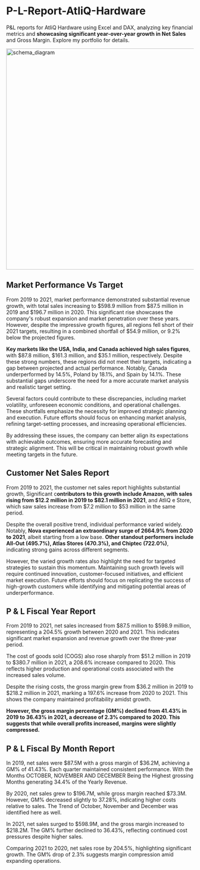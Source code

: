 # P-L-Report-AtliQ-Hardware
P&L reports for AtliQ Hardware using Excel and DAX, analyzing key financial metrics and **showcasing significant year-over-year growth in Net Sales** and Gross Margin. Explore my portfolio for details.

<img width="594" alt="schema_diagram" src="(https://github.com/RanjoshChoudhary/P-L-Report-AtliQ-Hardware/blob/main/Data_Model.JPG)">

<h2>Market Performance Vs Target</h2>

From 2019 to 2021, market performance demonstrated substantial revenue growth, with total sales increasing to $598.9 million from $87.5 million in 2019 and $196.7 million in 2020. This significant rise showcases the company's robust expansion and market penetration over these years. However, despite the impressive growth figures, all regions fell short of their 2021 targets, resulting in a combined shortfall of $54.9 million, or 9.2% below the projected figures.

**Key markets like the USA, India, and Canada achieved high sales figures**, with $87.8 million, $161.3 million, and $35.1 million, respectively. Despite these strong numbers, these regions did not meet their targets, indicating a gap between projected and actual performance. Notably, Canada underperformed by 14.5%, Poland by 18.1%, and Spain by 14.1%. These substantial gaps underscore the need for a more accurate market analysis and realistic target setting.

Several factors could contribute to these discrepancies, including market volatility, unforeseen economic conditions, and operational challenges. These shortfalls emphasize the necessity for improved strategic planning and execution. Future efforts should focus on enhancing market analysis, refining target-setting processes, and increasing operational efficiencies. 

By addressing these issues, the company can better align its expectations with achievable outcomes, ensuring more accurate forecasting and strategic alignment. This will be critical in maintaining robust growth while meeting targets in the future.


<h2>Customer Net Sales Report</h2>

From 2019 to 2021, the customer net sales report highlights substantial growth, Significant c**ontributors to this growth include Amazon, with sales rising from $12.2 million in 2019 to $82.1 million in 2021**, and AtliQ e Store, which saw sales increase from $7.2 million to $53 million in the same period.

Despite the overall positive trend, individual performance varied widely. Notably, **Nova experienced an extraordinary surge of 2664.9% from 2020 to 2021**, albeit starting from a low base. **Other standout performers include All-Out (495.7%), Atlas Stores (470.3%), and Chiptec (722.0%)**, indicating strong gains across different segments.

However, the varied growth rates also highlight the need for targeted strategies to sustain this momentum. Maintaining such growth levels will require continued innovation, customer-focused initiatives, and efficient market execution. Future efforts should focus on replicating the success of high-growth customers while identifying and mitigating potential areas of underperformance.

<h2>P & L Fiscal Year Report</h2>

From 2019 to 2021, net sales increased from $87.5 million to $598.9 million, representing a 204.5% growth between 2020 and 2021. This indicates significant market expansion and revenue growth over the three-year period.

The cost of goods sold (COGS) also rose sharply from $51.2 million in 2019 to $380.7 million in 2021, a 208.6% increase compared to 2020. This reflects higher production and operational costs associated with the increased sales volume.

Despite the rising costs, the gross margin grew from $36.2 million in 2019 to $218.2 million in 2021, marking a 197.6% increase from 2020 to 2021. This shows the company maintained profitability amidst growth.

**However, the gross margin percentage (GM%) declined from 41.43% in 2019 to 36.43% in 2021, a decrease of 2.3% compared to 2020. This suggests that while overall profits increased, margins were slightly compressed.**

<h2>P & L Fiscal By Month Report</h2>

In 2019, net sales were $87.5M with a gross margin of $36.2M, achieving a GM% of 41.43%. Each quarter maintained consistent performance. With the Months OCTOBER, NOVEMBER AND DECEMBER Being the Highest grossing Months generating 34.4% of the Yearly Revenue.

By 2020, net sales grew to $196.7M, while gross margin reached $73.3M. However, GM% decreased slightly to 37.28%, indicating higher costs relative to sales. The Trend of October, November and December was identified here as well.

In 2021, net sales surged to $598.9M, and the gross margin increased to $218.2M. The GM% further declined to 36.43%, reflecting continued cost pressures despite higher sales.

Comparing 2021 to 2020, net sales rose by 204.5%, highlighting significant growth. The GM% drop of 2.3% suggests margin compression amid expanding operations.
